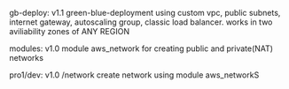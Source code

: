 
gb-deploy:
    v1.1
    green-blue-deployment using custom vpc, public subnets, internet gateway, autoscaling group, classic load balancer.
    works in two aviliability zones of ANY REGION

modules:
    v1.0
    module aws_network for creating public and private(NAT) networks   

pro1/dev:
    v1.0
    /network create network using module aws_networkS
